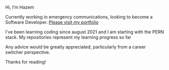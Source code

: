 Hi, I’m Hazem

Currently working in emergency communications, looking to become a Software Developer. [Please visit my portfolio](hazem.almassri.ca)

I've been learning coding since august 2021 and I am starting with the PERN stack. My repositories represent my learning progress so far

Any advice would be greatly appreciated, particularly from a career switcher perspective.

Thanks for reading!
